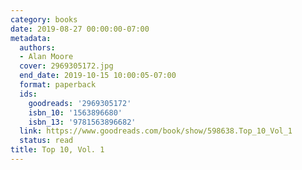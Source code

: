 ```yaml
---
category: books
date: 2019-08-27 00:00:00-07:00
metadata:
  authors:
  - Alan Moore
  cover: 2969305172.jpg
  end_date: 2019-10-15 10:00:05-07:00
  format: paperback
  ids:
    goodreads: '2969305172'
    isbn_10: '1563896680'
    isbn_13: '9781563896682'
  link: https://www.goodreads.com/book/show/598638.Top_10_Vol_1
  status: read
title: Top 10, Vol. 1
---
```


